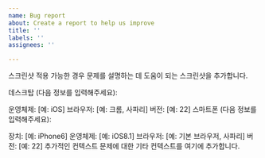 ```yaml
---
name: Bug report
about: Create a report to help us improve
title: ''
labels: ''
assignees: ''

---
```


스크린샷
적용 가능한 경우 문제를 설명하는 데 도움이 되는 스크린샷을 추가합니다.

데스크탑 (다음 정보를 입력해주세요):

운영체제: [예: iOS]
브라우저: [예: 크롬, 사파리]
버전: [예: 22]
스마트폰 (다음 정보를 입력해주세요):

장치: [예: iPhone6]
운영체제: [예: iOS8.1]
브라우저: [예: 기본 브라우저, 사파리]
버전: [예: 22]
추가적인 컨텍스트
문제에 대한 기타 컨텍스트를 여기에 추가합니다.
